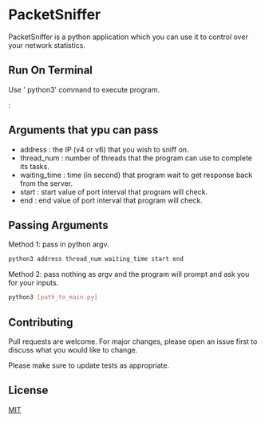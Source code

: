 # PacketSniffer

PacketSniffer is a python application which you can use it to
control over your network statistics.

## Run On Terminal

Use ' python3' command to execute program.

:
## Arguments that ypu can pass

- address : the IP (v4 or v6) that you wish to sniff on.
- thread_num : number of threads that the program can use to complete its tasks.
- waiting_time : time (in second) that program wait to get response back from the server.
- start : start value of port interval that program will check.
- end : end value of port interval that program will check.

## Passing Arguments

Method 1: pass in python argv.
```bash
python3 address thread_num waiting_time start end
```
Method 2: pass nothing as argv and the program will prompt and ask you for your inputs.
```bash
python3 [path_to_main.py]
```

## Contributing
Pull requests are welcome. For major changes, please open an issue first to discuss what you would like to change.

Please make sure to update tests as appropriate.

## License
[MIT](https://choosealicense.com/licenses/mit/)